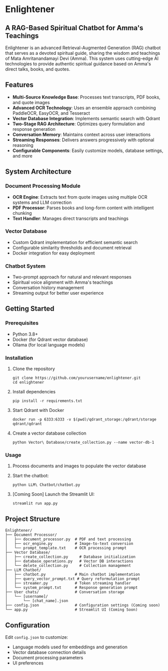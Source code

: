 # Enlightener

## A RAG-Based Spiritual Chatbot for Amma's Teachings

Enlightener is an advanced Retrieval-Augmented Generation (RAG) chatbot that serves as a devoted spiritual guide, sharing the wisdom and teachings of Mata Amritanandamayi Devi (Amma). This system uses cutting-edge AI technologies to provide authentic spiritual guidance based on Amma's direct talks, books, and quotes.

## Features

- **Multi-Source Knowledge Base**: Processes text transcripts, PDF books, and quote images
- **Advanced OCR Technology**: Uses an ensemble approach combining PaddleOCR, EasyOCR, and Tesseract
- **Vector Database Integration**: Implements semantic search with Qdrant
- **Two-Stage RAG Architecture**: Optimizes query formulation and response generation
- **Conversation Memory**: Maintains context across user interactions
- **Streaming Responses**: Delivers answers progressively with optional reasoning
- **Configurable Components**: Easily customize models, database settings, and more

## System Architecture

### Document Processing Module

- **OCR Engine**: Extracts text from quote images using multiple OCR systems and LLM correction
- **PDF Processor**: Parses books and long-form content with intelligent chunking
- **Text Handler**: Manages direct transcripts and teachings

### Vector Database

- Custom Qdrant implementation for efficient semantic search
- Configurable similarity thresholds and document retrieval
- Docker integration for easy deployment

### Chatbot System

- Two-prompt approach for natural and relevant responses
- Spiritual voice alignment with Amma's teachings
- Conversation history management
- Streaming output for better user experience

## Getting Started

### Prerequisites

- Python 3.8+
- Docker (for Qdrant vector database)
- Ollama (for local language models)

### Installation

1. Clone the repository
   ```
   git clone https://github.com/yourusername/enlightener.git
   cd enlightener
   ```

2. Install dependencies
   ```
   pip install -r requirements.txt
   ```

3. Start Qdrant with Docker
   ```
   docker run -p 6333:6333 -v $(pwd)/qdrant_storage:/qdrant/storage qdrant/qdrant
   ```

4. Create a vector database collection
   ```
   python Vector\ Database/create_collection.py --name vector-db-1
   ```

### Usage

1. Process documents and images to populate the vector database

2. Start the chatbot:
   ```
   python LLM\ Chatbot/chatbot.py
   ```

3. [Coming Soon] Launch the Streamlit UI:
   ```
   streamlit run app.py
   ```

## Project Structure

```
Enlightener/
├── Document Processor/
│   ├── document_processor.py  # PDF and text processing
│   ├── ocr_engine.py          # Image-to-text conversion
│   └── prompt_template.txt    # OCR processing prompt
├── Vector Database/
│   ├── create_collection.py     # Database initialization
│   ├── database_operations.py   # Vector DB interactions
│   └── delete_collection.py     # Collection management
├── LLM Chatbot/
│   ├── chatbot.py             # Main chatbot implementation
│   ├── query_vector_prompt.txt # Query reformulation prompt
│   ├── streamer.py            # Token streaming handler
│   └── system_prompt.txt      # Response generation prompt
├── User chats/                # Conversation storage
│   └── [username]/
│       └── [chat_name].json
├── config.json                # Configuration settings (Coming soon)
└── app.py                     # Streamlit UI (Coming Soon)
```

## Configuration

Edit `config.json` to customize:
- Language models used for embeddings and generation
- Vector database connection details
- Document processing parameters
- UI preferences
